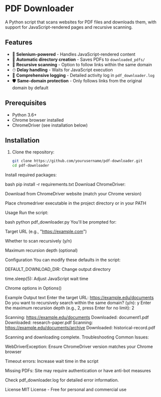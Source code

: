 # PDF Downloader

A Python script that scans websites for PDF files and downloads them, with support for JavaScript-rendered pages and recursive scanning.

## Features

- 🚀 **Selenium-powered** - Handles JavaScript-rendered content
- 📂 **Automatic directory creation** - Saves PDFs to `downloaded_pdfs/`
- 🔄 **Recursive scanning** - Option to follow links within the same domain
- ⏱ **Delay handling** - Waits for JavaScript execution
- 📝 **Comprehensive logging** - Detailed activity log in `pdf_downloader.log`
- 🛡 **Same-domain protection** - Only follows links from the original domain by default

## Prerequisites

- Python 3.6+
- Chrome browser installed
- ChromeDriver (see installation below)

## Installation

1. Clone the repository:
   ```bash
   git clone https://github.com/yourusername/pdf-downloader.git
   cd pdf-downloader
Install required packages:

bash
pip install -r requirements.txt
Download ChromeDriver:

Download from ChromeDriver website (match your Chrome version)

Place chromedriver executable in the project directory or in your PATH

Usage
Run the script:

bash
python pdf_downloader.py
You'll be prompted for:

Target URL (e.g., "https://example.com")

Whether to scan recursively (y/n)

Maximum recursion depth (optional)

Configuration
You can modify these defaults in the script:

DEFAULT_DOWNLOAD_DIR: Change output directory

time.sleep(5): Adjust JavaScript wait time

Chrome options in Options()

Example Output
text
Enter the target URL: https://example.edu/documents
Do you want to recursively search within the same domain? (y/n): y
Enter the maximum recursion depth (e.g., 2, press Enter for no limit): 2

Scanning: https://example.edu/documents
Downloaded: document1.pdf
Downloaded: research-paper.pdf
Scanning: https://example.edu/documents/archive
Downloaded: historical-record.pdf

Scanning and downloading complete.
Troubleshooting
Common Issues:

WebDriverException: Ensure ChromeDriver version matches your Chrome browser

Timeout errors: Increase wait time in the script

Missing PDFs: Site may require authentication or have anti-bot measures

Check pdf_downloader.log for detailed error information.

License
MIT License - Free for personal and commercial use
